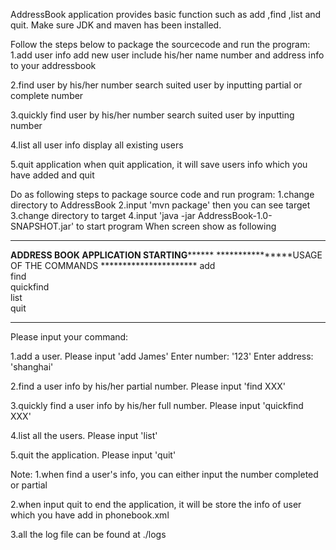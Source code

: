 AddressBook application provides basic function such as add ,find ,list and quit. Make sure JDK and maven has been installed.

Follow the steps below to package the sourcecode and run the program:
1.add user info
add new user include his/her name number and address info to your addressbook

2.find user by his/her number
   search suited user by inputting partial or complete number

3.quickly find user by his/her number
   search suited user by inputting number

4.list all user info
   display all existing users 

5.quit application
when quit application, it will save users info which you have added and quit

Do as following steps to package source code and run program:
1.change directory to AddressBook
2.input 'mvn package' then you can see target
3.change directory to target
4.input 'java -jar AddressBook-1.0-SNAPSHOT.jar' to start program
When screen show as following
************************************************************************
****************ADDRESS BOOK APPLICATION STARTING**********************
****************USAGE OF THE COMMANDS            **********************
                add <name>                                       
                find <number>                                    
                quickfind <number>                               
                list                                             
                quit                                             
************************************************************************
Please input your command:

1.add a user. Please input 'add James' 
  Enter number: '123'
  Enter address: 'shanghai'

2.find a user info by his/her partial number. Please input 'find XXX' 
 
3.quickly find a user info by his/her full number. Please input 'quickfind XXX'

4.list all the users. Please input 'list'

5.quit the application. Please input 'quit'


Note:
1.when find a user's info, you can either input the number completed or partial

2.when input quit to end the application, it will be store the info of user which you have add in phonebook.xml

3.all the log file can be found at ./logs


